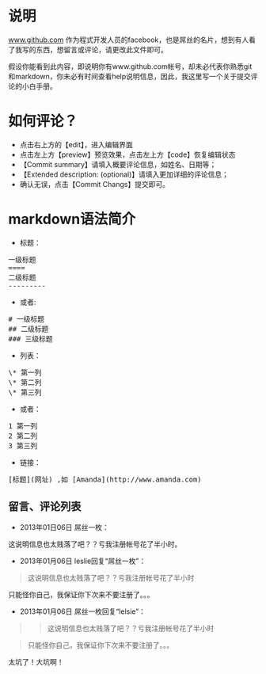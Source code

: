 说明
===========

www.github.com 作为程式开发人员的facebook，也是屌丝的名片，想到有人看了我写的东西，想留言或评论，请更改此文件即可。

假设你能看到此内容，即说明你有www.github.com帐号，却未必代表你熟悉git和markdown，你未必有时间查看help说明信息，因此，我这里写一个关于提交评论的小白手册。


如何评论？
==========

* 点击右上方的【edit】，进入编辑界面
* 点击左上方【preview】预览效果，点击左上方【code】恢复编辑状态
* 【Commit summary】请填入概要评论信息，如姓名、日期等；
* 【Extended description: (optional)】请填入更加详细的评论信息；
* 确认无误，点击【Commit Changs】提交即可。 


markdown语法简介
=================

* 标题：
<pre>
一级标题
====
二级标题
---------
</pre>
* 或者:
<pre>
# 一级标题
## 二级标题
### 三级标题
</pre>

* 列表：
<pre>
\* 第一列
\* 第二列
\* 第三列
</pre>

* 或者：
<pre>
1 第一列
2 第二列
3 第三列
</pre>

* 链接：
<pre>
[标题](网址) ,如 [Amanda](http://www.amanda.com)
</pre>



留言、评论列表
----------------

* 2013年01日06日     屌丝一枚：

这说明信息也太贱落了吧？？亏我注册帐号花了半小时。


* 2013年01月06日     leslie回复“屌丝一枚”：

>这说明信息也太贱落了吧？？亏我注册帐号花了半小时

只能怪你自己，我保证你下次来不要注册了。。。

* 2013年01月06日     屌丝一枚回复“lelsie”：

>>这说明信息也太贱落了吧？？亏我注册帐号花了半小时

>只能怪你自己，我保证你下次来不要注册了。。。

太坑了！大坑啊！



